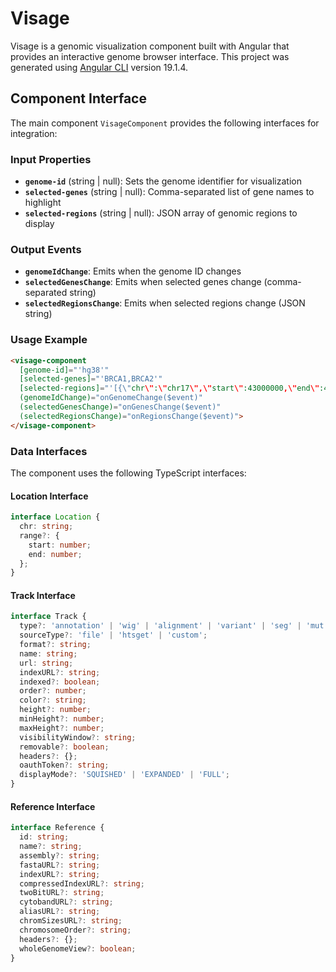 # Visage

Visage is a genomic visualization component built with Angular that provides an interactive genome browser interface. This project was generated using [Angular CLI](https://github.com/angular/angular-cli) version 19.1.4.

## Component Interface

The main component `VisageComponent` provides the following interfaces for integration:

### Input Properties

- **`genome-id`** (string | null): Sets the genome identifier for visualization
- **`selected-genes`** (string | null): Comma-separated list of gene names to highlight
- **`selected-regions`** (string | null): JSON array of genomic regions to display

### Output Events

- **`genomeIdChange`**: Emits when the genome ID changes
- **`selectedGenesChange`**: Emits when selected genes change (comma-separated string)
- **`selectedRegionsChange`**: Emits when selected regions change (JSON string)

### Usage Example

```html
<visage-component 
  [genome-id]="'hg38'"
  [selected-genes]="'BRCA1,BRCA2'"
  [selected-regions]="'[{\"chr\":\"chr17\",\"start\":43000000,\"end\":43100000}]'"
  (genomeIdChange)="onGenomeChange($event)"
  (selectedGenesChange)="onGenesChange($event)"
  (selectedRegionsChange)="onRegionsChange($event)">
</visage-component>
```

### Data Interfaces

The component uses the following TypeScript interfaces:

#### Location Interface
```typescript
interface Location {
  chr: string;
  range?: {
    start: number;
    end: number;
  };
}
```

#### Track Interface
```typescript
interface Track {
  type?: 'annotation' | 'wig' | 'alignment' | 'variant' | 'seg' | 'mut' | 'interact' | 'gwas' | 'arc' | 'junction' | 'qtl' | 'pytor' | 'merged' | 'sequence';
  sourceType?: 'file' | 'htsget' | 'custom';
  format?: string;
  name: string;
  url: string;
  indexURL?: string;
  indexed?: boolean;
  order?: number;
  color?: string;
  height?: number;
  minHeight?: number;
  maxHeight?: number;
  visibilityWindow?: string;
  removable?: boolean;
  headers?: {};
  oauthToken?: string;
  displayMode?: 'SQUISHED' | 'EXPANDED' | 'FULL';
}
```

#### Reference Interface
```typescript
interface Reference {
  id: string;
  name?: string;
  assembly?: string;
  fastaURL?: string;
  indexURL?: string;
  compressedIndexURL?: string;
  twoBitURL?: string;
  cytobandURL?: string;
  aliasURL?: string;
  chromSizesURL?: string;
  chromosomeOrder?: string;
  headers?: {};
  wholeGenomeView?: boolean;
}
```
